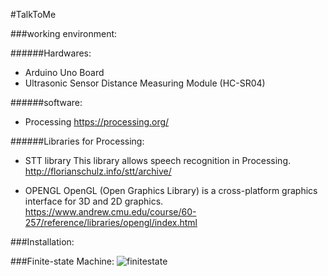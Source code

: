 #TalkToMe


###working environment:

######Hardwares:
- Arduino Uno Board
- Ultrasonic Sensor Distance Measuring Module (HC-SR04)

######software:
- Processing
  https://processing.org/


######Libraries for Processing:
- STT library
  This library allows speech recognition in Processing. 
  http://florianschulz.info/stt/archive/


- OPENGL
  OpenGL (Open Graphics Library) is a cross-platform graphics interface for 3D and 2D graphics. 
  https://www.andrew.cmu.edu/course/60-257/reference/libraries/opengl/index.html




###Installation:


###Finite-state Machine:
![finitestate](https://cloud.githubusercontent.com/assets/15851423/11229293/d38c081c-8d48-11e5-8a29-30715b6514dc.jpg)
